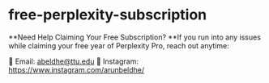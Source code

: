 # free-perplexity-subscription

**Need Help Claiming Your Free Subscription?
**If you run into any issues while claiming your free year of Perplexity Pro, reach out anytime:

📩 Email: abeldhe@ttu.edu
📱 Instagram: https://www.instagram.com/arunbeldhe/
